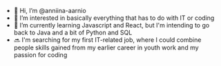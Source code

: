 - 👋 Hi, I’m @anniina-aarnio
- 👀 I’m interested in basically everything that has to do with IT or coding
- 🌱 I’m currently learning Javascript and React, but I'm intending to go back to Java and a bit of Python and SQL
- 🔜 I'm searching for my first IT-related job, where I could combine people skills gained from my earlier career in youth work and my passion for coding

<!---
anniina-aarnio/anniina-aarnio is a ✨ special ✨ repository because its `README.md` (this file) appears on your GitHub profile.
You can click the Preview link to take a look at your changes.
--->
